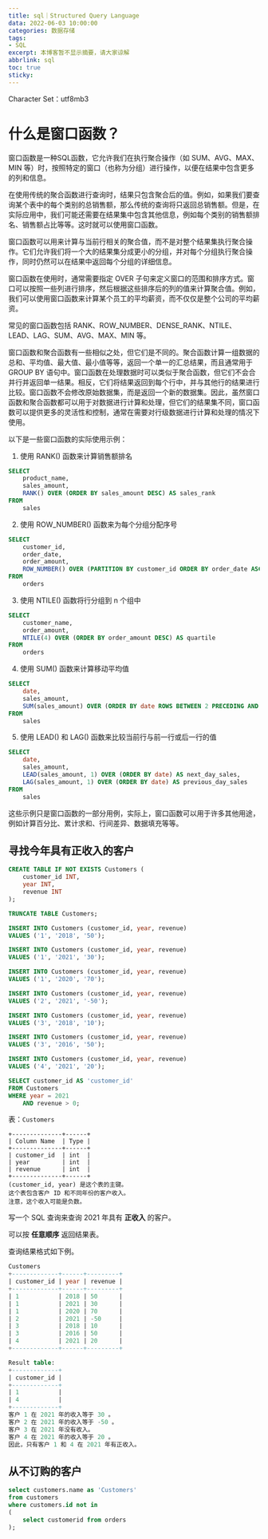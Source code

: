 ```yaml
---
title: sql｜Structured Query Language
data: 2022-06-03 10:00:00
categories: 数据存储
tags:
- SQL
excerpt: 本博客暂不显示摘要，请大家谅解
abbrlink: sql
toc: true
sticky: 
---
```


Character Set：utf8mb3


# 什么是窗口函数？
窗口函数是一种SQL函数，它允许我们在执行聚合操作（如 SUM、AVG、MAX、MIN 等）时，按照特定的窗口（也称为分组）进行操作，以便在结果中包含更多的列和信息。

在使用传统的聚合函数进行查询时，结果只包含聚合后的值。例如，如果我们要查询某个表中的每个类别的总销售额，那么传统的查询将只返回总销售额。但是，在实际应用中，我们可能还需要在结果集中包含其他信息，例如每个类别的销售额排名、销售额占比等等。这时就可以使用窗口函数。

窗口函数可以用来计算与当前行相关的聚合值，而不是对整个结果集执行聚合操作。它们允许我们将一个大的结果集分成更小的分组，并对每个分组执行聚合操作，同时仍然可以在结果中返回每个分组的详细信息。

窗口函数在使用时，通常需要指定 OVER 子句来定义窗口的范围和排序方式。窗口可以按照一些列进行排序，然后根据这些排序后的列的值来计算聚合值。例如，我们可以使用窗口函数来计算某个员工的平均薪资，而不仅仅是整个公司的平均薪资。

常见的窗口函数包括 RANK、ROW_NUMBER、DENSE_RANK、NTILE、LEAD、LAG、SUM、AVG、MAX、MIN 等。

窗口函数和聚合函数有一些相似之处，但它们是不同的。聚合函数计算一组数据的总和、平均值、最大值、最小值等等，返回一个单一的汇总结果，而且通常用于 GROUP BY 语句中。窗口函数在处理数据时可以类似于聚合函数，但它们不会合并行并返回单一结果。相反，它们将结果返回到每个行中，并与其他行的结果进行比较。窗口函数不会修改原始数据集，而是返回一个新的数据集。因此，虽然窗口函数和聚合函数都可以用于对数据进行计算和处理，但它们的结果集不同，窗口函数可以提供更多的灵活性和控制，通常在需要对行级数据进行计算和处理的情况下使用。

以下是一些窗口函数的实际使用示例：

1. 使用 RANK() 函数来计算销售额排名

```sql
SELECT
    product_name,
    sales_amount,
    RANK() OVER (ORDER BY sales_amount DESC) AS sales_rank
FROM
    sales
```

2. 使用 ROW_NUMBER() 函数来为每个分组分配序号

```sql
SELECT
    customer_id,
    order_date,
    order_amount,
    ROW_NUMBER() OVER (PARTITION BY customer_id ORDER BY order_date ASC) AS order_num
FROM
    orders
```

3. 使用 NTILE() 函数将行分组到 n 个组中

```sql
SELECT
    customer_name,
    order_amount,
    NTILE(4) OVER (ORDER BY order_amount DESC) AS quartile
FROM
    orders
```

4. 使用 SUM() 函数来计算移动平均值

```sql
SELECT
    date,
    sales_amount,
    SUM(sales_amount) OVER (ORDER BY date ROWS BETWEEN 2 PRECEDING AND CURRENT ROW) AS moving_average
FROM
    sales
```

5. 使用 LEAD() 和 LAG() 函数来比较当前行与前一行或后一行的值

```sql
SELECT
    date,
    sales_amount,
    LEAD(sales_amount, 1) OVER (ORDER BY date) AS next_day_sales,
    LAG(sales_amount, 1) OVER (ORDER BY date) AS previous_day_sales
FROM
    sales
```

这些示例只是窗口函数的一部分用例，实际上，窗口函数可以用于许多其他用途，例如计算百分比、累计求和、行间差异、数据填充等等。

##  寻找今年具有正收入的客户 
```sql
CREATE TABLE IF NOT EXISTS Customers (
	customer_id INT,
	year INT,
	revenue INT
);

TRUNCATE TABLE Customers;

INSERT INTO Customers (customer_id, year, revenue)
VALUES ('1', '2018', '50');

INSERT INTO Customers (customer_id, year, revenue)
VALUES ('1', '2021', '30');

INSERT INTO Customers (customer_id, year, revenue)
VALUES ('1', '2020', '70');

INSERT INTO Customers (customer_id, year, revenue)
VALUES ('2', '2021', '-50');

INSERT INTO Customers (customer_id, year, revenue)
VALUES ('3', '2018', '10');

INSERT INTO Customers (customer_id, year, revenue)
VALUES ('3', '2016', '50');

INSERT INTO Customers (customer_id, year, revenue)
VALUES ('4', '2021', '20');

SELECT customer_id AS 'customer_id'
FROM Customers
WHERE year = 2021
	AND revenue > 0;
```

表：`Customers`

```
+--------------+------+
| Column Name  | Type |
+--------------+------+
| customer_id  | int  |
| year         | int  |
| revenue      | int  |
+--------------+------+
(customer_id, year) 是这个表的主键。
这个表包含客户 ID 和不同年份的客户收入。
注意，这个收入可能是负数。
```

写一个 SQL 查询来查询 2021 年具有 **正收入** 的客户。

可以按 **任意顺序** 返回结果表。

查询结果格式如下例。

```sql
Customers
+-------------+------+---------+
| customer_id | year | revenue |
+-------------+------+---------+
| 1           | 2018 | 50      |
| 1           | 2021 | 30      |
| 1           | 2020 | 70      |
| 2           | 2021 | -50     |
| 3           | 2018 | 10      |
| 3           | 2016 | 50      |
| 4           | 2021 | 20      |
+-------------+------+---------+

Result table:
+-------------+
| customer_id |
+-------------+
| 1           |
| 4           |
+-------------+
客户 1 在 2021 年的收入等于 30 。
客户 2 在 2021 年的收入等于 -50 。
客户 3 在 2021 年没有收入。
客户 4 在 2021 年的收入等于 20 。
因此，只有客户 1 和 4 在 2021 年有正收入。
```

## 从不订购的客户
```sql
select customers.name as 'Customers'
from customers
where customers.id not in
(
    select customerid from orders
);
```



